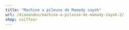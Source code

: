 ```yaml
---
title: "Machine a pileuse de Mamady sayoh"
url: /diomandou/machine-a-pileuse-de-mamady-sayoh-2/
shop: coiffeur
---
```

